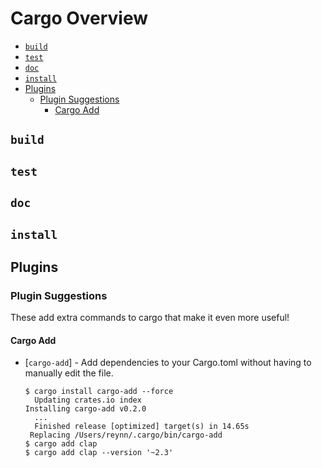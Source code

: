 # Cargo Overview <!-- omit in toc -->

- [`build`](#build)
- [`test`](#test)
- [`doc`](#doc)
- [`install`](#install)
- [Plugins](#plugins)
  - [Plugin Suggestions](#plugin-suggestions)
    - [Cargo Add](#cargo-add)

## `build`

## `test`

## `doc`

## `install`

## Plugins

### Plugin Suggestions

These add extra commands to cargo that make it even more useful!

#### Cargo Add

- [`cargo-add`] - Add dependencies to your Cargo.toml without having to
  manually edit the file.

  ```console
  $ cargo install cargo-add --force
    Updating crates.io index
  Installing cargo-add v0.2.0
    ...
    Finished release [optimized] target(s) in 14.65s
   Replacing /Users/reynn/.cargo/bin/cargo-add
  $ cargo add clap
  $ cargo add clap --version '~2.3'
  ```
